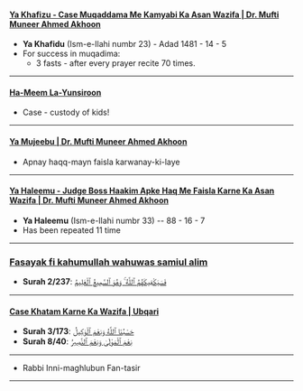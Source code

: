 #### [Ya Khafizu - Case Muqaddama Me Kamyabi Ka Asan Wazifa | Dr. Mufti Muneer Ahmed Akhoon](https://www.youtube.com/watch?v=dcC7ZHResj8)
* __Ya Khafidu__ (Ism-e-Ilahi numbr 23) - Adad 1481 - 14 - 5
* For success in muqadima:
  * 3 fasts - after every prayer recite 70 times.

***

#### [Ha-Meem La-Yunsiroon](https://www.youtube.com/shorts/ELSrBfUGWmQ)
* Case - custody of kids!
  
*** 

#### [Ya Mujeebu | Dr. Mufti Muneer Ahmed Akhoon](https://www.youtube.com/shorts/vAJLp2QyB80)
* Apnay haqq-mayn faisla karwanay-ki-laye

***

#### [Ya Haleemu - Judge Boss Haakim Apke Haq Me Faisla Karne Ka Asan Wazifa | Dr. Mufti Muneer Ahmed Akhoon](https://www.youtube.com/watch?v=cD6xSJb27rU)
* __Ya Haleemu__ (Ism-e-Ilahi numbr 33) -- 88 - 16 - 7
* Has been repeated 11 time

***

### [Fasayak fi kahumullah wahuwas samiul alim ](https://www.youtube.com/shorts/ZBf4nD5KXRk)
* __Surah 2/237__: [فَسَيَكْفِيكَهُمُ ٱللَّهُ ۚ وَهُوَ ٱلسَّمِيعُ ٱلْعَلِيمُ](https://quran.com/2/137)

***

#### [Case Khatam Karne Ka Wazifa | Ubqari](https://www.youtube.com/watch?v=k9hFy2xKzA8)
* __Surah 3/173__: [حَسْبُنَا ٱللَّهُ وَنِعْمَ ٱلْوَكِيلُ](https://quran.com/3/173)
* __Surah 8/40__: [نِعْمَ ٱلْمَوْلَىٰ وَنِعْمَ ٱلنَّصِيرُ](https://quran.com/4/40)

***

* Rabbi Inni-maghlubun Fan-tasir 

***
